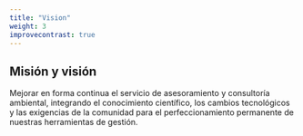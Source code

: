 ```yaml
---
title: "Vision"
weight: 3
improvecontrast: true
---
```


## Misión y visión

Mejorar en forma continua el servicio de asesoramiento y consultoría ambiental, integrando el conocimiento científico, los cambios tecnológicos y las exigencias de la comunidad para el perfeccionamiento permanente de nuestras herramientas de gestión.